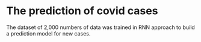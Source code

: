 # The prediction of covid cases
 The dataset of 2,000 numbers of data was trained in RNN approach to build a prediction model for new cases.

